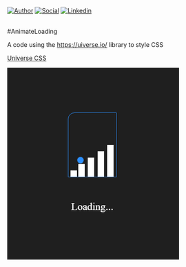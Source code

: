 [![Author](https://img.shields.io/badge/Dev-Nadi%20Duno-blueviolet%20)](https://portfolio-nadi.vercel.app/)
[![Social](https://img.shields.io/twitter/follow/nadiduno?label=%40nadiduno&style=social)](https://twitter.com/nadiduno)
[![Linkedin](https://img.shields.io/badge/in-Nadi%20Duno-blue)](https://www.linkedin.com/in/nadiduno/)
<br />
<br />

#AnimateLoading

A code using the https://uiverse.io/ library to style CSS

[Universe CSS](https://uiverse.io/Nawsome/spicy-wolverine-85)

<div>
  
  [![Watch the video](https://github.com/nadiduno/AnimateLoading/blob/main/.github/ImgApp.png)](https://github.com/nadiduno/AnimateLoading/blob/main/.github/VideoApp.mp4)
  
  <br />
</div>
